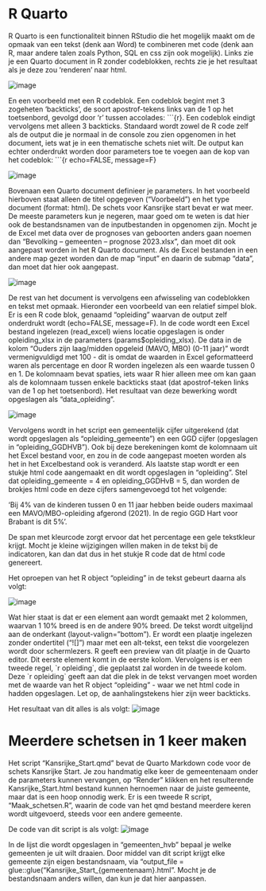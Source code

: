 # R Quarto
R Quarto is een functionaliteit binnen RStudio die het mogelijk maakt om de opmaak van een tekst (denk aan Word) te combineren met code (denk aan R, maar andere talen zoals Python, SQL en css zijn ook mogelijk). Links zie je een Quarto document in R zonder codeblokken, rechts zie je het resultaat als je deze zou ‘renderen’ naar html. 

![image](https://github.com/ggdatascience/Digitoegankelijke_schets/assets/50368629/90fbc0e3-91c9-4fca-ae1b-95bc2f7f6a68)

En een voorbeeld met een R codeblok. Een codeblok begint met 3 zogeheten ‘backticks’, de soort apostrof-tekens links van de 1 op het toetsenbord, gevolgd door ‘r’ tussen accolades: \`\`\`{r}. Een codeblok eindigt vervolgens met alleen 3 backticks. Standaard wordt zowel de R code zelf als de output die je normaal in de console zou zien opgenomen in het document, iets wat je in een thematische schets niet wilt. De output kan echter onderdrukt worden door parameters toe te voegen aan de kop van het codeblok: \`\`\`{r echo=FALSE, message=F}

![image](https://github.com/ggdatascience/Digitoegankelijke_schets/assets/50368629/50c27245-4c81-4153-a4f6-5a86495503c9)

Bovenaan een Quarto document definieer je parameters. In het voorbeeld hierboven staat alleen de titel opgegeven (“Voorbeeld”) en het type document (format: html). De schets voor Kansrijke start bevat er wat meer. De meeste parameters kun je negeren, maar goed om te weten is dat hier ook de bestandsnamen van de inputbestanden in opgenomen zijn. Mocht je de Excel met data over de prognoses van geboorten anders gaan noemen dan “Bevolking – gemeenten – prognose 2023.xlsx”, dan moet dit ook aangepast worden in het R Quarto document. Als de Excel bestanden in een andere map gezet worden dan de map “input” en daarin de submap “data”, dan moet dat hier ook aangepast. 

![image](https://github.com/ggdatascience/Digitoegankelijke_schets/assets/50368629/30b592cf-0ce1-4bd5-9438-dc39e9e1e690)

De rest van het document is vervolgens een afwisseling van codeblokken en tekst met opmaak. Hieronder een voorbeeld van een relatief simpel blok. Er is een R code blok, genaamd “opleiding” waarvan de output zelf onderdrukt wordt (echo=FALSE, message=F). In de code wordt een Excel bestand ingelezen (read_excel) wiens locatie opgeslagen is onder opleiding_xlsx in de parameters (params$opleiding_xlsx). De data in de kolom “Ouders zijn laag/midden opgeleid (MAVO, MBO) (0-11 jaar)” wordt vermenigvuldigd met 100 - dit is omdat de waarden in Excel geformatteerd waren als percentage en door R worden ingelezen als een waarde tussen 0 en 1. De kolomnaam bevat spaties, iets waar R hier alleen mee om kan gaan als de kolomnaam tussen enkele backticks staat (dat apostrof-teken links van de 1 op het toetsenbord). Het resultaat van deze bewerking wordt opgeslagen als “data_opleiding”.

![image](https://github.com/ggdatascience/Digitoegankelijke_schets/assets/50368629/4c0aeb04-5811-427e-a6bf-1ee3a8122b4d)

Vervolgens wordt in het script een gemeentelijk cijfer uitgerekend (dat wordt opgeslagen als “opleiding_gemeente”) en een GGD cijfer (opgeslagen in “opleiding_GGDHVB”). Ook bij deze berekeningen komt de kolomnaam uit het Excel bestand voor, en zou in de code aangepast moeten worden als het in het Excelbestand ook is veranderd.
Als laatste stap wordt er een stukje html code aangemaakt en dit wordt opgeslagen in “opleiding”. Stel dat opleiding_gemeente = 4 en opleiding_GGDHvB = 5, dan worden de brokjes html code en deze cijfers samengevoegd tot het volgende: 

‘Bij <span style=”color:#fdc715”>4%</span> van de kinderen tussen 0 en 11 jaar hebben beide ouders maximaal een MAVO/MBO-opleiding afgerond (2021). In de regio GGD Hart voor Brabant is dit 5%’.

De span met kleurcode zorgt ervoor dat het percentage een gele tekstkleur krijgt. Mocht je kleine wijzigingen willen maken in de tekst bij de indicatoren, kan dan dat dus in het stukje R code dat de html code genereert.

Het oproepen van het R object “opleiding” in de tekst gebeurt daarna als volgt:

![image](https://github.com/ggdatascience/Digitoegankelijke_schets/assets/50368629/03994303-152f-4874-9882-ba3939383835)

Wat hier staat is dat er een element aan wordt gemaakt met 2 kolommen, waarvan 1 10% breed is en de andere 90% breed. De tekst wordt uitgelijnd aan de onderkant (layout-valign=”bottom”). Er wordt een plaatje ingelezen zonder ondertitel (“![]”) maar met een alt-tekst, een tekst die voorgelezen wordt door schermlezers. R geeft een preview van dit plaatje in de Quarto editor. Dit eerste element komt in de eerste kolom. Vervolgens is er een tweede regel, \`r opleiding\`, die geplaatst zal worden in de tweede kolom. Deze \`r opleiding\` geeft aan dat die plek in de tekst vervangen moet worden met de waarde van het R object “opleiding” - waar we net html code in hadden opgeslagen. Let op, de aanhalingstekens hier zijn weer backticks. 

Het resultaat van dit alles is als volgt:
![image](https://github.com/ggdatascience/Digitoegankelijke_schets/assets/50368629/33ae77fb-3d90-462c-9d90-49ac1b34364a)

# Meerdere schetsen in 1 keer maken
Het script “Kansrijke_Start.qmd” bevat de Quarto Markdown code voor de schets Kansrijke Start. Je zou handmatig elke keer de gemeentenaam onder de parameters kunnen vervangen, op “Render” klikken en het resulterende Kansrijke_Start.html bestand kunnen hernoemen naar de juiste gemeente, maar dat is een hoop onnodig werk. Er is een tweede R script, “Maak_schetsen.R”, waarin de code van het qmd bestand meerdere keren wordt uitgevoerd, steeds voor een andere gemeente. 

De code van dit script is als volgt:
![image](https://github.com/ggdatascience/Digitoegankelijke_schets/assets/50368629/6996162d-697e-49ca-8a9e-92edb7f5ac48)

In de lijst die wordt opgeslagen in “gemeenten_hvb” bepaal je welke gemeenten je uit wilt draaien. Door middel van dit script krijgt elke gemeente zijn eigen bestandsnaam, via “output_file = glue::glue(“Kansrijke_Start_{gemeentenaam}.html”. Mocht je de bestandsnaam anders willen, dan kun je dat hier aanpassen. 
